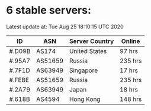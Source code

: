 # 6 stable servers:

Latest update at: Tue Aug 25 18:10:15 UTC 2020

| ID | ASN | Server Country | Online |
| -- | --- | -------------- | ------ |
| #.D09B | AS174 | United States | 97 hrs |
| #.95A7 | AS51659 | Russia | 235 hrs |
| #.7F1D | AS63949 | Singapore | 17 hrs |
| #.FEBE | AS51659 | Russia | 235 hrs |
| #.2A79 | AS63949 | Japan | 18 hrs |
| #.618B | AS4594 | Hong Kong | 148 hrs |


